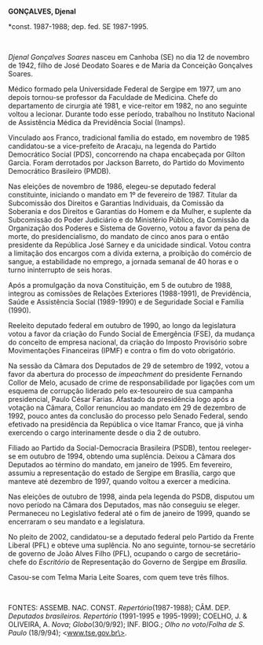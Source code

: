 **GONÇALVES, Djenal**

\*const. 1987-1988; dep. fed. SE 1987-1995.

 

*Djenal Gonçalves Soares* nasceu em Canhoba (SE) no dia 12 de novembro
de 1942, filho de José Deodato Soares e de Maria da Conceição Gonçalves
Soares.

Médico formado pela Universidade Federal de Sergipe em 1977, um ano
depois tornou-se professor da Faculdade de Medicina. Chefe do
departamento de cirurgia até 1981, e vice-reitor em 1982, no ano
seguinte voltou a lecionar. Durante todo esse período, trabalhou no
Instituto Nacional de Assistência Médica da Previdência Social (Inamps).

Vinculado aos Franco, tradicional família do estado, em novembro de 1985
candidatou-se a vice-prefeito de Aracaju, na legenda do Partido
Democrático Social (PDS), concorrendo na chapa encabeçada por Gílton
Garcia. Foram derrotados por Jackson Barreto, do Partido do Movimento
Democrático Brasileiro (PMDB).

Nas eleições de novembro de 1986, elegeu-se deputado federal
constituinte, iniciando o mandato em 1º de fevereiro de 1987. Titular da
Subcomissão dos Direitos e Garantias Individuais, da Comissão da
Soberania e dos Direitos e Garantias do Homem e da Mulher, e suplente da
Subcomissão do Poder Judiciário e do Ministério Público, da Comissão da
Organização dos Poderes e Sistema de Governo, votou a favor da pena de
morte, do presidencialismo, do mandato de cinco anos para o então
presidente da República José Sarney e da unicidade sindical. Votou
contra a limitação dos encargos com a dívida externa, a proibição do
comércio de sangue, a estabilidade no emprego, a jornada semanal de 40
horas e o turno ininterrupto de seis horas.

Após a promulgação da nova Constituição, em 5 de outubro de 1988,
integrou as comissões de Relações Exteriores (1988-1991), de
Previdência, Saúde e Assistência Social (1989-1990) e de Seguridade
Social e Família (1990).

Reeleito deputado federal em outubro de 1990, ao longo da legislatura
votou a favor da criação do Fundo Social de Emergência (FSE), da mudança
do conceito de empresa nacional, da criação do Imposto Provisório sobre
Movimentações Financeiras (IPMF) e contra o fim do voto obrigatório.

Na sessão da Câmara dos Deputados de 29 de setembro de 1992, votou a
favor da abertura do processo de *impeachment* do presidente Fernando
Collor de Melo, acusado de crime de responsabilidade por ligações com um
esquema de corrupção liderado pelo ex-tesoureiro de sua campanha
presidencial, Paulo César Farias. Afastado da presidência logo após a
votação na Câmara, Collor renunciou ao mandato em 29 de dezembro de
1992, pouco antes da conclusão do processo pelo Senado Federal, sendo
efetivado na presidência da República o vice Itamar Franco, que já vinha
exercendo o cargo interinamente desde o dia 2 de outubro.

Filiado ao Partido da Social-Democracia Brasileira (PSDB), tentou
reeleger-se em outubro de 1994, obtendo uma suplência. Deixou a Câmara
dos Deputados ao término do mandato, em janeiro de 1995. Em fevereiro,
assumiu a representação do estado de Sergipe em Brasília, cargo que
manteve até dezembro de 1997, quando voltou a exercer a medicina.

Nas eleições de outubro de 1998, ainda pela legenda do PSDB, disputou um
novo período na Câmara dos Deputados, mas não conseguiu se eleger.
Permaneceu no Legislativo federal até o fim de janeiro de 1999, quando
se encerraram o seu mandato e a legislatura.

No pleito de 2002, candidatou-se a deputado federal pelo Partido da
Frente Liberal (PFL) e obteve uma suplência. No ano seguinte, tornou-se
secretário de governo de João Alves Filho (PFL), ocupando o cargo de
secretário-chefe do *Escritório* de Representação do Governo de Sergipe
em *Brasília.*

Casou-se com Telma Maria Leite Soares, com quem teve três filhos.

 

FONTES: ASSEMB. NAC. CONST. *Repertório*(1987-1988); CÂM. DEP.
*Deputados brasileiros. Repertório* (1991-1995 e 1995-1999); COELHO, J.
& OLIVEIRA, A. *Nova*; *Globo*(30/9/92); INF. BIOG.; *Olho no
voto*/*Folha de S. Paulo* (18/9/94); \<www.tse.gov.br\>.

 
